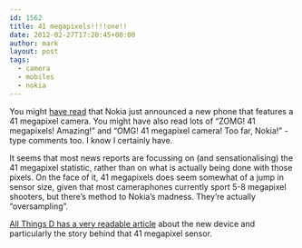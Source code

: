 ```yaml
---
id: 1562
title: 41 megapixels!!!!one!!
date: 2012-02-27T17:20:45+00:00
author: mark
layout: post
tags:
  - camera
  - mobiles
  - nokia
---
```

You might [have read](http://www.bbc.co.uk/news/technology-17178014) that Nokia just announced a new phone that features a 41 megapixel camera. You might have also read lots of &#8220;ZOMG! 41 megapixels! Amazing!&#8221; and &#8220;OMG! 41 megapixel camera! Too far, Nokia!&#8221; -type comments too. I know I certainly have.

It seems that most news reports are focussing on (and sensationalising) the 41 megapixel statistic, rather than on what is actually being done with those pixels. On the face of it, 41 megapixels does seem somewhat of a jump in sensor size, given that most cameraphones currently sport 5-8 megapixel shooters, but there&#8217;s method to Nokia&#8217;s madness. They&#8217;re actually &#8220;oversampling&#8221;.

[All Things D has a very readable article](http://allthingsd.com/20120227/the-inside-story-of-nokias-41-megapixel-camera-phone-five-years-in-the-making/) about the new device and particularly the story behind that 41 megapixel sensor.